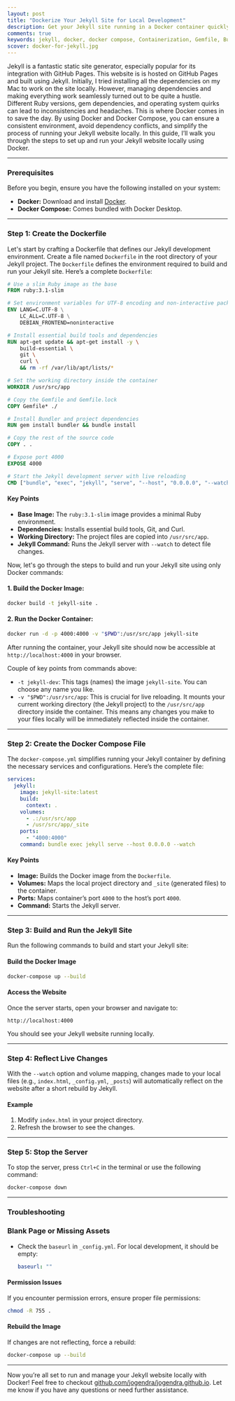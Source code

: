 ```yaml
---
layout: post
title: "Dockerize Your Jekyll Site for Local Development"
description: Get your Jekyll site running in a Docker container quickly and easily. This practical guide provides step-by-step instructions for building and running a containerized Jekyll development environment with live reloading.
comments: true
keywords: jekyll, docker, docker compose, Containerization, Gemfile, Bundler, GitHub Pages, How To
scover: docker-for-jekyll.jpg
---
```


Jekyll is a fantastic static site generator, especially popular for its integration with GitHub Pages. This website is is hosted on GitHub Pages and built using Jekyll. Initially, I tried installing all the dependencies on my Mac to work on the site locally. However, managing dependencies and making everything work seamlessly turned out to be quite a hustle. Different Ruby versions, gem dependencies, and operating system quirks can lead to inconsistencies and headaches. This is where Docker comes in to save the day. By using Docker and Docker Compose, you can ensure a consistent environment, avoid dependency conflicts, and simplify the process of running your Jekyll website locally. In this guide, I’ll walk you through the steps to set up and run your Jekyll website locally using Docker.

---

### Prerequisites

Before you begin, ensure you have the following installed on your system:

- **Docker:** Download and install [Docker](https://www.docker.com/).
- **Docker Compose:** Comes bundled with Docker Desktop.

---

### Step 1: Create the Dockerfile

Let's start by crafting a Dockerfile that defines our Jekyll development environment. Create a file named `Dockerfile` in the root directory of your Jekyll project. The `Dockerfile` defines the environment required to build and run your Jekyll site. Here’s a complete `Dockerfile`:

```dockerfile
# Use a slim Ruby image as the base
FROM ruby:3.1-slim

# Set environment variables for UTF-8 encoding and non-interactive package installation
ENV LANG=C.UTF-8 \
    LC_ALL=C.UTF-8 \
    DEBIAN_FRONTEND=noninteractive

# Install essential build tools and dependencies
RUN apt-get update && apt-get install -y \
    build-essential \
    git \
    curl \
    && rm -rf /var/lib/apt/lists/*

# Set the working directory inside the container
WORKDIR /usr/src/app

# Copy the Gemfile and Gemfile.lock
COPY Gemfile* ./

# Install Bundler and project dependencies
RUN gem install bundler && bundle install

# Copy the rest of the source code
COPY . .

# Expose port 4000
EXPOSE 4000

# Start the Jekyll development server with live reloading
CMD ["bundle", "exec", "jekyll", "serve", "--host", "0.0.0.0", "--watch"]
```

#### Key Points
- **Base Image:** The `ruby:3.1-slim` image provides a minimal Ruby environment.
- **Dependencies:** Installs essential build tools, Git, and Curl.
- **Working Directory:** The project files are copied into `/usr/src/app`.
- **Jekyll Command:** Runs the Jekyll server with `--watch` to detect file changes.

Now, let's go through the steps to build and run your Jekyll site using only Docker commands:
#### 1. Build the Docker Image:
```bash
docker build -t jekyll-site .
```

#### 2. Run the Docker Container:
```bash
docker run -d -p 4000:4000 -v "$PWD":/usr/src/app jekyll-site
```

After running the container, your Jekyll site should now be accessible at `http://localhost:4000` in your browser.

Couple of key points from commands above:
- `-t jekyll-dev`: This tags (names) the image `jekyll-site`. You can choose any name you like.
- `-v "$PWD":/usr/src/app`: This is crucial for live reloading. It mounts your current working directory (the Jekyll project) to the `/usr/src/app` directory inside the container. This means any changes you make to your files locally will be immediately reflected inside the container.

---

### Step 2: Create the Docker Compose File

The `docker-compose.yml` simplifies running your Jekyll container by defining the necessary services and configurations. Here’s the complete file:

```yaml
services:
  jekyll:
    image: jekyll-site:latest
    build:
      context: .
    volumes:
      - .:/usr/src/app
      - /usr/src/app/_site
    ports:
      - "4000:4000"
    command: bundle exec jekyll serve --host 0.0.0.0 --watch
```

#### Key Points
- **Image:** Builds the Docker image from the `Dockerfile`.
- **Volumes:** Maps the local project directory and `_site` (generated files) to the container.
- **Ports:** Maps container’s port `4000` to the host’s port `4000`.
- **Command:** Starts the Jekyll server.

---

### Step 3: Build and Run the Jekyll Site

Run the following commands to build and start your Jekyll site:

#### Build the Docker Image
```bash
docker-compose up --build
```

#### Access the Website
Once the server starts, open your browser and navigate to:
```text
http://localhost:4000
```
You should see your Jekyll website running locally.

---

### Step 4: Reflect Live Changes

With the `--watch` option and volume mapping, changes made to your local files (e.g., `index.html`, `_config.yml`, `_posts`) will automatically reflect on the website after a short rebuild by Jekyll.

#### Example
1. Modify `index.html` in your project directory.
2. Refresh the browser to see the changes.

---

### Step 5: Stop the Server

To stop the server, press `Ctrl+C` in the terminal or use the following command:
```bash
docker-compose down
```

---

### Troubleshooting

### Blank Page or Missing Assets
- Check the `baseurl` in `_config.yml`. For local development, it should be empty:
  ```yaml
  baseurl: ""
  ```

#### Permission Issues
If you encounter permission errors, ensure proper file permissions:
```bash
chmod -R 755 .
```

#### Rebuild the Image
If changes are not reflecting, force a rebuild:
```bash
docker-compose up --build
```

---

Now you’re all set to run and manage your Jekyll website locally with Docker! Feel free to checkout [github.com/jogendra/jogendra.github.io](https://github.com/jogendra/jogendra.github.io). Let me know if you have any questions or need further assistance.
